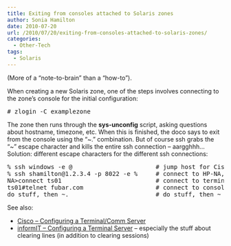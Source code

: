 ```yaml
---
title: Exiting from consoles attached to Solaris zones
author: Sonia Hamilton
date: 2010-07-20
url: /2010/07/20/exiting-from-consoles-attached-to-solaris-zones/
categories:
  - Other-Tech
tags:
  - Solaris
---
```

(More of a &#8220;note-to-brain&#8221; than a &#8220;how-to&#8221;).

When creating a new Solaris zone, one of the steps involves connecting to the zone&#8217;s console for the initial configuration:

<pre># zlogin -C examplezone
</pre>

The zone then runs through the **sys-unconfig** script, asking questions about hostname, timezone, etc. When this is finished, the doco says to exit from the console using the &#8220;~.&#8221; combination. But of course ssh grabs the &#8220;~&#8221; escape character and kills the entire ssh connection &#8211; aargghhh&#8230; Solution: different escape characters for the different ssh connections:

<pre>% ssh windows -e @                       # jump host for Cisco vpn, @ escape character
% ssh shamilton@1.2.3.4 -p 8022 -e %     # connect to HP-NA, % escape character
NA&gt;connect ts01                          # connect to terminal server
ts01#telnet fubar.com                    # connect to console of target server - finally
do stuff, then ~.                        # do stuff, then ~ escape character to exit zone console, to global zone
</pre>

See also:

  * [Cisco &#8211; Configuring a Terminal/Comm Server][1]
  * [informIT &#8211; Configuring a Terminal Server][2] &#8211; especially the stuff about clearing lines (in addition to clearing sessions)

 [1]: http://cisco.biz/en/US/tech/tk801/tk36/technologies_configuration_example09186a008014f8e7.shtml
 [2]: http://www.informit.com/library/content.aspx?b=CCNP_Studies_Troubleshooting&seqNum=141
